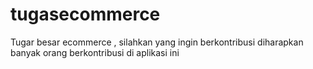 tugasecommerce
==============

Tugar besar ecommerce , silahkan yang ingin berkontribusi
diharapkan banyak orang berkontribusi di aplikasi ini
